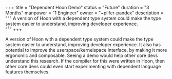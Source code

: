 +++
title = "Dependent Hoon Demo"
status = "Future"
duration = "3 Months"
manpower = "1 Engineer"
owner = "~pilfer-pandex"
description = """
A version of Hoon with a dependent type system could make the type system easier to understand, improving developer experience.  
"""
+++

A version of Hoon with a dependent type system could make the type system easier to understand, improving developer experience.  It also has potential to improve the userspace/kernelspace interface, by making it more ergonomic and composable.  Seeing a demo would help other core devs understand this research.  If the compiler for this were written in Hoon, then other core devs could even start experimenting with dependent language features themselves.
